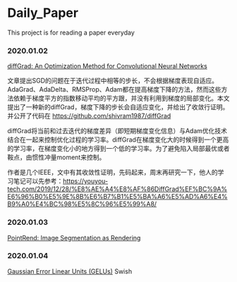 # Daily_Paper
This project is for reading a paper everyday

### 2020.01.02
[diffGrad: An Optimization Method for Convolutional Neural Networks](https://arxiv.org/abs/1909.11015)

文章提出SGD的问题在于迭代过程中相等的步长，不会根据梯度表现自适应。AdaGrad、AdaDelta、RMSProp、Adam都在提高梯度下降的方法，然而这些方法依赖于梯度平方的指数移动平均的平方跟，并没有利用到梯度的局部变化。本文提出了一种新的diffGrad，梯度下降的步长会自适应变化，并给出了收敛行证明。并公开了代码在 https://github.com/shivram1987/diffGrad

diffGrad将当前和过去迭代的梯度差异（即短期梯度变化信息）与Adam优化技术结合在一起来控制优化过程的学习率。diffGrad在梯度变化大的时候得到一个更高的学习率，在梯度变化小的地方得到一个低的学习率。为了避免陷入局部最优或者鞍点，由惯性冲量moment来控制。

作者是几个IEEE，文中有其收敛性证明，先码起来，周末再研究一下，他人的学习笔记可以先参考：https://youyou-tech.com/2019/12/28/%E8%AE%A4%E8%AF%86DiffGrad%EF%BC%9A%E6%96%B0%E5%9E%8B%E6%B7%B1%E5%BA%A6%E5%AD%A6%E4%B9%A0%E4%BC%98%E5%8C%96%E5%99%A8/

### 2020.01.03
[PointRend: Image Segmentation as Rendering](https://arxiv.org/abs/1912.08193)

### 2020.01.04
[Gaussian Error Linear Units (GELUs)](https://arxiv.org/abs/1606.08415)
Swish

